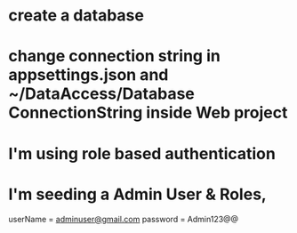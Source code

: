 # create a database
# change connection string in appsettings.json and ~/DataAccess/Database ConnectionString inside Web project
# I'm using role based authentication
# I'm seeding a Admin User & Roles,
  userName = adminuser@gmail.com
  password = Admin123@@

